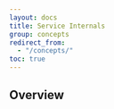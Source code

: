 ```yaml
---
layout: docs
title: Service Internals
group: concepts
redirect_from:
  - "/concepts/"
toc: true
---
```


## Overview